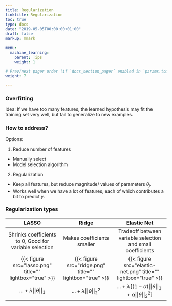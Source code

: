 ```yaml
---
title: Regularization
linktitle: Regularization
toc: true
type: docs
date: "2019-05-05T00:00:00+01:00"
draft: false
markup: mmark

menu:
  machine_learning:
    parent: Tips
    weight: 1

# Prev/next pager order (if `docs_section_pager` enabled in `params.toml`)
weight: 7

---
```


### Overfitting 

Idea: If we have too many features, the learned hypothesis may fit the training set very well, but fail to generalize to new examples.

### How to address?

Options:
1. Reduce number of features
  - Manually select
  - Model selection algorithm
2. Regularization
  - Keep all features, but reduce magnitude/ values of parameters $\theta_{j}$.
  - Works well when we have a lot of features, each of which contributes a bit to predict $y$.

### Regularization types

|LASSO|Ridge|Elastic Net|
|:---:|:---:|:---:|
|Shrinks coefficients to 0, Good for variable selection|Makes coefficients smaller|Tradeoff between variable selection and small coefficients|
|{{< figure src="lasso.png" title="" lightbox="true" >}}|{{< figure src="ridge.png" title="" lightbox="true" >}}|{{< figure src="elastic-net.png" title="" lightbox="true" >}}|
|$...+\lambda \| \| \theta \| \| _{1}$|$...+\lambda \|\| \theta \|\|_{2}^{2}$|$...+\lambda [ (1-\alpha) \|\| \theta \|\|_{1} + \alpha \|\|\theta \|\| _{2}^{2} ]$|
